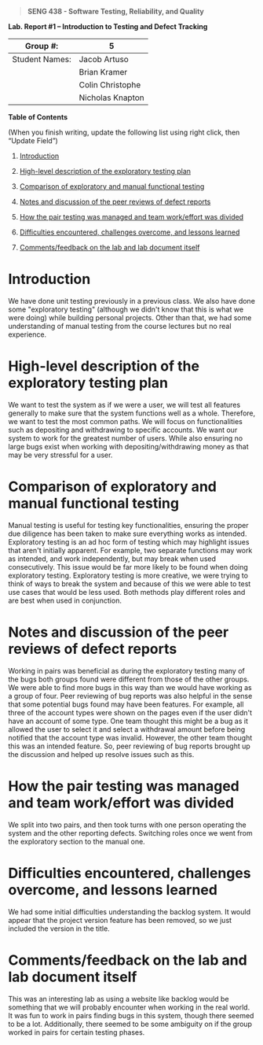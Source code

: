 >   **SENG 438 - Software Testing, Reliability, and Quality**

**Lab. Report \#1 – Introduction to Testing and Defect Tracking**

| Group \#:       | 5                |
|-----------------|------------------|
| Student Names:  | Jacob Artuso     |
|                 | Brian Kramer     |
|                 | Colin Christophe |
|                 | Nicholas Knapton |

**Table of Contents**

(When you finish writing, update the following list using right click, then
“Update Field”)

1. [Introduction](#introduction)

2. [High-level description of the exploratory testing plan](#high-level-description-of-the-exploratory-testing-plan)

3. [Comparison of exploratory and manual functional testing](#comparison-of-exploratory-and-manual-functional-testing)

4. [Notes and discussion of the peer reviews of defect reports](#notes-and-discussion-of-the-peer-reviews-of-defect-reports)

5. [How the pair testing was managed and team work/effort was divided](#how-the-pair-testing-was-managed-and-team-workeffort-was-divided)

6. [Difficulties encountered, challenges overcome, and lessons learned](#difficulties-encountered-challenges-overcome-and-lessons-learned)

7. [Comments/feedback on the lab and lab document itself](#commentsfeedback-on-the-lab-and-lab-document-itself)

# Introduction

We have done unit testing previously in a previous class. We also have done some "exploratory testing" (although we didn't know that this is what we were doing) while building personal projects. Other than that, we had some understanding of manual testing from the course lectures but no real experience.


# High-level description of the exploratory testing plan

We want to test the system as if we were a user, we will test all features generally to make sure that the system functions well as a whole.  Therefore, we want to test the most common paths. We will focus on functionalities such as depositing and withdrawing to specific accounts. We want our system to work for the greatest number of users. While also ensuring no large bugs exist when working with depositing/withdrawing money as that may be very stressful for a user.

# Comparison of exploratory and manual functional testing

Manual testing is useful for testing key functionalities, ensuring the proper due diligence has been taken to make sure everything works as intended. Exploratory testing is an ad hoc form of testing which may highlight issues that aren't initially apparent. For example, two separate functions may work as intended, and work independently, but may break when used consecutively. This issue would be far more likely to be found when doing exploratory testing. Exploratory testing is more creative, we were trying to think of ways to break the system and because of this we were able to test use cases that would be less used. Both methods play different roles and are best when used in conjunction.

# Notes and discussion of the peer reviews of defect reports

Working in pairs was beneficial as during the exploratory testing many of the bugs both groups found were different from those of the other groups. We were able to find more bugs in this way than we would have working as a group of four. Peer reviewing of bug reports was also helpful in the sense that some potential bugs found may have been features. For example, all three of the account types were shown on the pages even if the user didn't have an account of some type. One team thought this might be a bug as it allowed the user to select it and select a withdrawal amount before being notified that the account type was invalid. However, the other team thought this was an intended feature. So, peer reviewing of bug reports brought up the discussion and helped up resolve issues such as this.

# How the pair testing was managed and team work/effort was divided 

We split into two pairs, and then took turns with one person operating the system and the other reporting defects. Switching roles once we went from the exploratory section to the manual one.

# Difficulties encountered, challenges overcome, and lessons learned

We had some initial difficulties understanding the backlog system. It would appear that the project version feature has been removed, so we just included the version in the title.

# Comments/feedback on the lab and lab document itself

This was an interesting lab as using a website like backlog would be something that we will probably encounter when working in the real world. It was fun to work in pairs finding bugs in this system, though there seemed to be a lot. Additionally, there seemed to be some ambiguity on if the group worked in pairs for certain testing phases.
